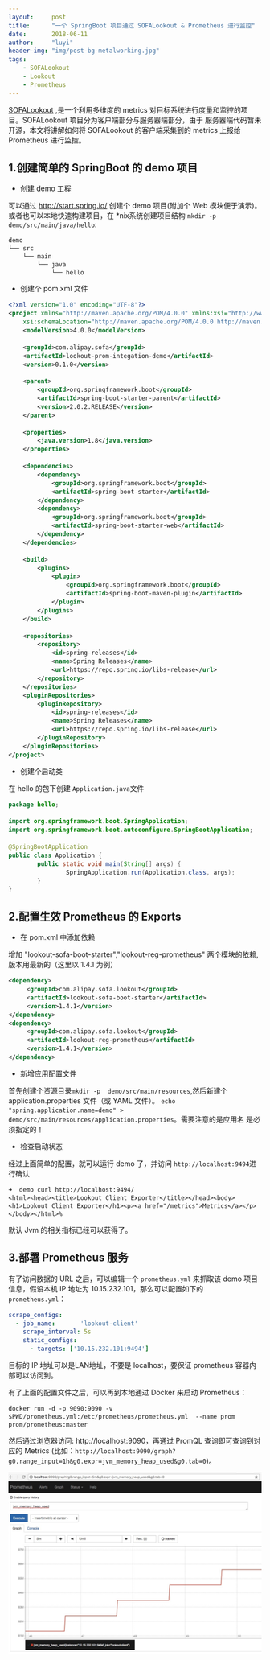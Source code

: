 ```yaml
---
layout:     post
title:      "一个 SpringBoot 项目通过 SOFALookout & Prometheus 进行监控"
date:       2018-06-11
author:     "luyi"
header-img: "img/post-bg-metalworking.jpg"
tags:
    - SOFALookout
    - Lookout
    - Prometheus
---
```


[SOFALookout](https://github.com/alipay/sofa-lookout) ,是一个利用多维度的 metrics 对目标系统进行度量和监控的项目。SOFALookout 项目分为客户端部分与服务器端部分，由于
服务器端代码暂未开源，本文将讲解如何将 SOFALookout 的客户端采集到的 metrics 上报给 Prometheus 进行监控。

## 1.创建简单的 SpringBoot 的 demo 项目

- 创建 demo 工程

可以通过 http://start.spring.io/ 创建个 demo 项目(附加个 Web 模块便于演示)。 或者也可以本地快速构建项目，在 *nix系统创建项目结构 `mkdir -p demo/src/main/java/hello`:

```
demo
└── src
    └── main
        └── java
            └── hello
```

- 创建个 pom.xml 文件

```xml
<?xml version="1.0" encoding="UTF-8"?>
<project xmlns="http://maven.apache.org/POM/4.0.0" xmlns:xsi="http://www.w3.org/2001/XMLSchema-instance"
    xsi:schemaLocation="http://maven.apache.org/POM/4.0.0 http://maven.apache.org/xsd/maven-4.0.0.xsd">
    <modelVersion>4.0.0</modelVersion>

    <groupId>com.alipay.sofa</groupId>
    <artifactId>lookout-prom-integation-demo</artifactId>
    <version>0.1.0</version>

    <parent>
        <groupId>org.springframework.boot</groupId>
        <artifactId>spring-boot-starter-parent</artifactId>
        <version>2.0.2.RELEASE</version>
    </parent>

    <properties>
        <java.version>1.8</java.version>
    </properties>

    <dependencies>
        <dependency>
            <groupId>org.springframework.boot</groupId>
            <artifactId>spring-boot-starter</artifactId>
        </dependency>
        <dependency>
            <groupId>org.springframework.boot</groupId>
            <artifactId>spring-boot-starter-web</artifactId>
        </dependency>
    </dependencies>

    <build>
        <plugins>
            <plugin>
                <groupId>org.springframework.boot</groupId>
                <artifactId>spring-boot-maven-plugin</artifactId>
            </plugin>
        </plugins>
    </build>

    <repositories>
        <repository>
            <id>spring-releases</id>
            <name>Spring Releases</name>
            <url>https://repo.spring.io/libs-release</url>
        </repository>
    </repositories>
    <pluginRepositories>
        <pluginRepository>
            <id>spring-releases</id>
            <name>Spring Releases</name>
            <url>https://repo.spring.io/libs-release</url>
        </pluginRepository>
    </pluginRepositories>
</project>
```

- 创建个启动类

在 hello 的包下创建 `Application.java`文件

```java
package hello;

import org.springframework.boot.SpringApplication;
import org.springframework.boot.autoconfigure.SpringBootApplication;

@SpringBootApplication
public class Application {
        public static void main(String[] args) {
                SpringApplication.run(Application.class, args);
        }
}
```

## 2.配置生效 Prometheus 的 Exports

- 在 pom.xml 中添加依赖

增加 "lookout-sofa-boot-starter","lookout-reg-prometheus" 两个模块的依赖,版本用最新的（这里以 1.4.1 为例）

```xml
<dependency>
     <groupId>com.alipay.sofa.lookout</groupId>
     <artifactId>lookout-sofa-boot-starter</artifactId>
     <version>1.4.1</version>
</dependency>
<dependency>
     <groupId>com.alipay.sofa.lookout</groupId>
     <artifactId>lookout-reg-prometheus</artifactId>
     <version>1.4.1</version>
</dependency>
```
- 新增应用配置文件

首先创建个资源目录`mkdir -p  demo/src/main/resources`,然后新建个 application.properties 文件（或 YAML 文件）。
`echo "spring.application.name=demo" > demo/src/main/resources/application.properties`。需要注意的是应用名
是必须指定的！

- 检查启动状态

经过上面简单的配置，就可以运行 demo 了，并访问 `http://localhost:9494`进行确认

```
➜  demo curl http://localhost:9494/
<html><head><title>Lookout Client Exporter</title></head><body><h1>Lookout Client Exporter</h1><p><a href="/metrics">Metrics</a></p></body></html>%
```
默认 Jvm 的相关指标已经可以获得了。

## 3.部署 Prometheus 服务

有了访问数据的 URL 之后，可以编辑一个 `prometheus.yml` 来抓取该 demo 项目信息，假设本机 IP 地址为 10.15.232.101，那么可以配置如下的 `prometheus.yml`：

```yaml
scrape_configs:
  - job_name:       'lookout-client'
    scrape_interval: 5s
    static_configs:
      - targets: ['10.15.232.101:9494']
```

目标的 IP 地址可以是LAN地址，不要是 localhost，要保证 prometheus 容器内部可以访问到。

有了上面的配置文件之后，可以再到本地通过 Docker 来启动 Prometheus：

```
docker run -d -p 9090:9090 -v $PWD/prometheus.yml:/etc/prometheus/prometheus.yml  --name prom prom/prometheus:master
```

然后通过浏览器访问: http://localhost:9090，再通过 PromQL 查询即可查询到对应的 Metrics (比如：`http://localhost:9090/graph?g0.range_input=1h&g0.expr=jvm_memory_heap_used&g0.tab=0`)。

![image](/img/in-post/lookout-prom-1.jpg)
